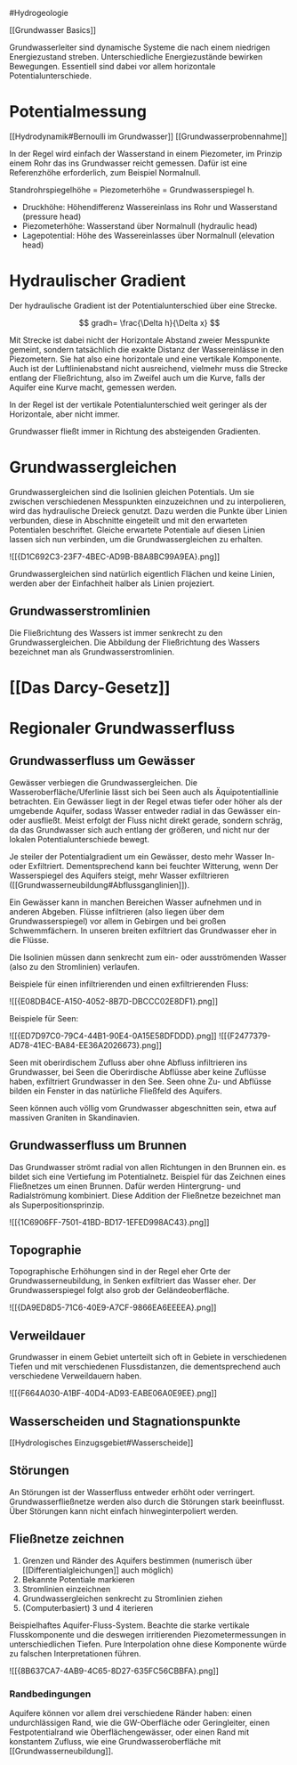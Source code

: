 #Hydrogeologie 

[[Grundwasser Basics]]

Grundwasserleiter sind dynamische Systeme die nach einem niedrigen Energiezustand streben. Unterschiedliche Energiezustände bewirken Bewegungen. Essentiell sind dabei vor allem horizontale Potentialunterschiede.

# Potentialmessung

[[Hydrodynamik#Bernoulli im Grundwasser]]
[[Grundwasserprobennahme]]

In der Regel wird einfach der Wasserstand in einem Piezometer, im Prinzip einem Rohr das ins Grundwasser reicht gemessen. Dafür ist eine Referenzhöhe erforderlich, zum Beispiel Normalnull.

Standrohrspiegelhöhe = Piezometerhöhe = Grundwasserspiegel h.

- Druckhöhe: Höhendifferenz Wassereinlass ins Rohr und Wasserstand (pressure head)
- Piezometerhöhe: Wasserstand über Normalnull (hydraulic head)
- Lagepotential: Höhe des Wassereinlasses über Normalnull (elevation head)

# Hydraulischer Gradient

Der hydraulische Gradient ist der Potentialunterschied über eine Strecke.

$$
gradh= \frac{\Delta h}{\Delta x}
$$

Mit Strecke ist dabei nicht der Horizontale Abstand zweier Messpunkte gemeint, sondern tatsächlich die exakte Distanz der Wassereinlässe in den Piezometern. Sie hat also eine horizontale und eine vertikale Komponente. Auch ist der Luftlinienabstand nicht ausreichend, vielmehr muss die Strecke entlang der Fließrichtung, also im Zweifel auch um die Kurve, falls der Aquifer eine Kurve macht, gemessen werden.

In der Regel ist der vertikale Potentialunterschied weit geringer als der Horizontale, aber nicht immer.

Grundwasser fließt immer in Richtung des absteigenden Gradienten.

# Grundwassergleichen

Grundwassergleichen sind die Isolinien gleichen Potentials. Um sie zwischen verschiedenen Messpunkten einzuzeichnen und zu interpolieren, wird das hydraulische Dreieck genutzt. Dazu werden die Punkte über Linien verbunden, diese in Abschnitte eingeteilt und mit den erwarteten Potentialen beschriftet. Gleiche erwartete Potentiale auf diesen Linien lassen sich nun verbinden, um die Grundwassergleichen zu erhalten.

![[{D1C692C3-23F7-4BEC-AD9B-B8A8BC99A9EA}.png]]

Grundwassergleichen sind natürlich eigentlich Flächen und keine Linien, werden aber der Einfachheit halber als Linien projeziert.

## Grundwasserstromlinien

Die Fließrichtung des Wassers ist immer senkrecht zu den Grundwassergleichen. Die Abbildung der Fließrichtung des Wassers bezeichnet man als Grundwasserstromlinien.

# [[Das Darcy-Gesetz]]

# Regionaler Grundwasserfluss

## Grundwasserfluss um Gewässer

Gewässer verbiegen die Grundwassergleichen. Die Wasseroberfläche/Uferlinie lässt sich bei Seen auch als Äquipotentiallinie betrachten. Ein Gewässer liegt in der Regel etwas tiefer oder höher als der umgebende Aquifer, sodass Wasser entweder radial in das Gewässer ein- oder ausfließt.  Meist erfolgt der Fluss nicht direkt gerade, sondern schräg, da das Grundwasser sich auch entlang der größeren, und nicht nur der lokalen Potentialunterschiede bewegt. 

Je steiler der Potentialgradient um ein Gewässer, desto mehr Wasser In- oder Exfiltriert. Dementsprechend kann bei feuchter Witterung, wenn Der Wasserspiegel des Aquifers steigt, mehr Wasser exfiltrieren ([[Grundwasserneubildung#Abflussganglinien]]).

Ein Gewässer kann in manchen Bereichen Wasser aufnehmen und in anderen Abgeben. Flüsse infiltrieren (also liegen über dem Grundwasserspiegel) vor allem in Gebirgen und bei großen Schwemmfächern. In unseren breiten exfiltriert das Grundwasser eher in die Flüsse.

Die Isolinien müssen dann senkrecht zum ein- oder ausströmenden Wasser (also zu den Stromlinien) verlaufen.

Beispiele für einen infiltrierenden und einen exfiltrierenden Fluss:

![[{E08DB4CE-A150-4052-8B7D-DBCCC02E8DF1}.png]]

Beispiele für Seen:

![[{ED7D97C0-79C4-44B1-90E4-0A15E58DFDDD}.png]]
![[{F2477379-AD78-41EC-BA84-EE36A2026673}.png]]

Seen mit oberirdischem Zufluss aber ohne Abfluss infiltrieren ins Grundwasser, bei Seen die Oberirdische Abflüsse aber keine Zuflüsse haben, exfiltriert Grundwasser in den See. Seen ohne Zu- und Abflüsse bilden ein Fenster in das natürliche Fließfeld des Aquifers.

Seen können auch völlig vom Grundwasser abgeschnitten sein, etwa auf massiven Graniten in Skandinavien.

## Grundwasserfluss um Brunnen

Das Grundwasser strömt radial von allen Richtungen in den Brunnen ein. es bildet sich eine Vertiefung im Potentialnetz.
Beispiel für das Zeichnen eines Fließnetzes um einen Brunnen. Dafür werden Hintergrung- und Radialströmung kombiniert. Diese Addition der Fließnetze bezeichnet man als Superpositionsprinzip.

![[{1C6906FF-7501-41BD-BD17-1EFED998AC43}.png]]

## Topographie

Topographische Erhöhungen sind in der Regel eher Orte der Grundwasserneubildung, in Senken exfiltriert das Wasser eher. Der Grundwasserspiegel folgt also grob der Geländeoberfläche.

![[{DA9ED8D5-71C6-40E9-A7CF-9866EA6EEEEA}.png]]

## Verweildauer

Grundwasser in einem Gebiet unterteilt sich oft in Gebiete in verschiedenen Tiefen und mit verschiedenen Flussdistanzen, die dementsprechend auch verschiedene Verweildauern haben.

![[{F664A030-A1BF-40D4-AD93-EABE06A0E9EE}.png]]

## Wasserscheiden und Stagnationspunkte

[[Hydrologisches Einzugsgebiet#Wasserscheide]]

## Störungen

An Störungen ist der Wasserfluss entweder erhöht oder verringert. Grundwasserfließnetze werden also durch die Störungen stark beeinflusst. Über Störungen kann nicht einfach hinweginterpoliert werden.

## Fließnetze zeichnen

1. Grenzen und Ränder des Aquifers bestimmen (numerisch über [[Differentialgleichungen]] auch möglich)
2. Bekannte Potentiale markieren
3. Stromlinien einzeichnen
4. Grundwassergleichen senkrecht zu Stromlinien ziehen
5. (Computerbasiert) 3 und 4 iterieren

Beispielhaftes Aquifer-Fluss-System. Beachte die starke vertikale Flusskomponente und die deswegen irritierenden Piezometermessungen in unterschiedlichen Tiefen. Pure Interpolation ohne diese Komponente würde zu falschen Interpretationen führen.

![[{8B637CA7-4AB9-4C65-8D27-635FC56CBBFA}.png]]

### Randbedingungen

Aquifere können vor allem drei verschiedene Ränder haben: einen undurchlässigen Rand, wie die GW-Oberfläche oder Geringleiter, einen Festpotentialrand wie Oberflächengewässer, oder einen Rand mit konstantem Zufluss, wie eine Grundwasseroberfläche mit  [[Grundwasserneubildung]].

